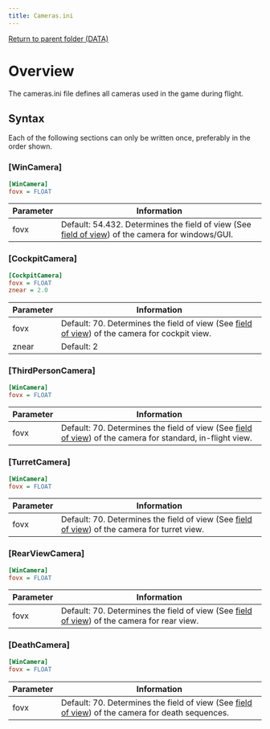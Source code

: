 ```yaml
---
title: Cameras.ini
---
```


[Return to parent folder (DATA)](../DATA)

# Overview

The cameras.ini file defines all cameras used in the game during flight.

 ## Syntax 

Each of the following sections can only be written once, preferably in the order shown.

### [WinCamera]
```ini
[WinCamera] 
fovx = FLOAT
```
| Parameter | Information                                                                                                                                                       |
| --------- | ----------------------------------------------------------------------------------------------------------------------------------------------------------------- |
| fovx      | Default: 54.432. Determines the field of view (See [field of view](https://en.wikipedia.org/wiki/Field_of_view "w:Field_of_view")) of the camera for windows/GUI. |

### [CockpitCamera]
```ini
[CockpitCamera] 
fovx = FLOAT 
znear = 2.0
```
| Parameter | Information                                                                                                                                                    |
| --------- | -------------------------------------------------------------------------------------------------------------------------------------------------------------- |
| fovx      | Default: 70. Determines the field of view (See [field of view](https://en.wikipedia.org/wiki/Field_of_view "w:Field_of_view")) of the camera for cockpit view. |
| znear     | Default: 2                                                                                                                                                     |

### [ThirdPersonCamera]
```ini
[WinCamera]
fovx = FLOAT
```
| Parameter | Information                                                                                                                                                                |
| --------- | -------------------------------------------------------------------------------------------------------------------------------------------------------------------------- |
| fovx      | Default: 70. Determines the field of view (See [field of view](https://en.wikipedia.org/wiki/Field_of_view "w:Field_of_view")) of the camera for standard, in-flight view. |

### [TurretCamera]
```ini
[WinCamera] 
fovx = FLOAT
```
| Parameter | Information                                                                                                                                                   |
| --------- | ------------------------------------------------------------------------------------------------------------------------------------------------------------- |
| fovx      | Default: 70. Determines the field of view (See [field of view](https://en.wikipedia.org/wiki/Field_of_view "w:Field_of_view")) of the camera for turret view. |

### [RearViewCamera]
```ini
[WinCamera] 
fovx = FLOAT
```
| Parameter | Information                                                                                                                                                 |
| --------- | ----------------------------------------------------------------------------------------------------------------------------------------------------------- |
| fovx      | Default: 70. Determines the field of view (See [field of view](https://en.wikipedia.org/wiki/Field_of_view "w:Field_of_view")) of the camera for rear view. |

### [DeathCamera]
```ini
[WinCamera] 
fovx = FLOAT
```
| Parameter | Information                                                                                                                                                       |
| --------- | ----------------------------------------------------------------------------------------------------------------------------------------------------------------- |
| fovx      | Default: 70. Determines the field of view (See [field of view](https://en.wikipedia.org/wiki/Field_of_view "w:Field_of_view")) of the camera for death sequences. |
